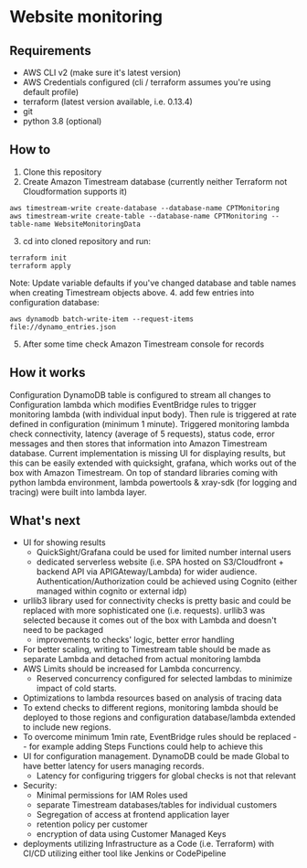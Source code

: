 # Website monitoring

## Requirements
- AWS CLI v2 (make sure it's latest version)
- AWS Credentials configured (cli / terraform assumes you're using default profile)
- terraform (latest version available, i.e. 0.13.4)
- git
- python 3.8 (optional)

## How to
1. Clone this repository
2. Create Amazon Timestream database (currently neither Terraform not Cloudformation supports it)
```
aws timestream-write create-database --database-name CPTMonitoring
aws timestream-write create-table --database-name CPTMonitoring --table-name WebsiteMonitoringData
```
3. cd into cloned repository and run:
```
terraform init
terraform apply
```
Note: Update variable defaults if you've changed database and table names when creating Timestream objects above. 
4. add few entries into configuration database:
```
aws dynamodb batch-write-item --request-items file://dynamo_entries.json
```
5. After some time check Amazon Timestream console for records

## How it works
Configuration DynamoDB table is configured to stream all changes to Configuration lambda which modifies EventBridge rules to trigger monitoring lambda (with individual input body). Then rule is triggered at rate defined in configuration (minimum 1 minute). Triggered monitoring lambda check connectivity, latency (average of 5 requests), status code, error messages and then stores that information into Amazon Timestream database. Current implementation is missing UI for displaying results, but this can be easily extended with quicksight, grafana, which works out of the box with Amazon Timestream.
On top of standard libraries coming with python lambda environment, lambda powertools & xray-sdk (for logging and tracing) were built into lambda layer.


## What's next
- UI for showing results
  - QuickSight/Grafana could be used for limited number internal users
  - dedicated serverless website (i.e. SPA hosted on S3/Cloudfront + backend API via APIGAteway/Lambda) for wider audience. Authentication/Authorization could be achieved using Cognito (either managed within cognito or external idp)
- urllib3 library used for connectivity checks is pretty basic and could be replaced with more sophisticated one (i.e. requests). urllib3 was selected because it comes out of the box with Lambda and doesn't need to be packaged
  - improvements to checks' logic, better error handling
- For better scaling, writing to Timestream table should be made as separate Lambda and detached from actual monitoring lambda
- AWS Limits should be increased for Lambda concurrency.
  - Reserved concurrency configured for selected lambdas to minimize impact of cold starts.
- Optimizations to lambda resources based on analysis of tracing data
- To extend checks to different regions, monitoring lambda should be deployed to those regions and configuration database/lambda extended to include new regions.
- To overcome minimum 1min rate, EventBridge rules should be replaced -- for example adding Steps Functions could help to achieve this
- UI for configuration management. DynamoDB could be made Global to have better latency for users managing records.
  - Latency for configuring triggers for global checks is not that relevant
- Security:
  - Minimal permissions for IAM Roles used
  - separate Timestream databases/tables for individual customers
  - Segregation of access at frontend application layer
  - retention policy per customer
  - encryption of data using Customer Managed Keys
- deployments utilizing Infrastructure as a Code (i.e. Terraform) with CI/CD utilizing either tool like Jenkins or CodePipeline
